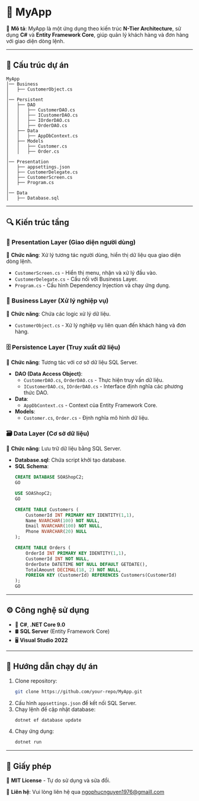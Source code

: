 # 📌 MyApp

🚀 **Mô tả**: 
MyApp là một ứng dụng theo kiến trúc **N-Tier Architecture**, sử dụng **C#** và **Entity Framework Core**, giúp quản lý khách hàng và đơn hàng với giao diện dòng lệnh.

---

## 📂 Cấu trúc dự án

```
MyApp
│── Business
│   ├── CustomerObject.cs
│
│── Persistent
│   ├── DAO
│   │   ├── CustomerDAO.cs
│   │   ├── ICustomerDAO.cs
│   │   ├── IOrderDAO.cs
│   │   ├── OrderDAO.cs
│   ├── Data
│   │   ├── AppDbContext.cs
│   ├── Models
│   │   ├── Customer.cs
│   │   ├── Order.cs
│
│── Presentation
│   ├── appsettings.json
│   ├── CustomerDelegate.cs
│   ├── CustomerScreen.cs
│   ├── Program.cs
│
│── Data
│   ├── Database.sql
```

---

## 🔍 Kiến trúc tầng

### 🎨 Presentation Layer (Giao diện người dùng)
📌 **Chức năng**: Xử lý tương tác người dùng, hiển thị dữ liệu qua giao diện dòng lệnh.
- `CustomerScreen.cs` - Hiển thị menu, nhận và xử lý đầu vào.
- `CustomerDelegate.cs` - Cầu nối với Business Layer.
- `Program.cs` - Cấu hình Dependency Injection và chạy ứng dụng.

### 🧠 Business Layer (Xử lý nghiệp vụ)
📌 **Chức năng**: Chứa các logic xử lý dữ liệu.
- `CustomerObject.cs` - Xử lý nghiệp vụ liên quan đến khách hàng và đơn hàng.

### 🗄️ Persistence Layer (Truy xuất dữ liệu)
📌 **Chức năng**: Tương tác với cơ sở dữ liệu SQL Server.
- **DAO (Data Access Object)**:
  - `CustomerDAO.cs`, `OrderDAO.cs` - Thực hiện truy vấn dữ liệu.
  - `ICustomerDAO.cs`, `IOrderDAO.cs` - Interface định nghĩa các phương thức DAO.
- **Data**:
  - `AppDbContext.cs` - Context của Entity Framework Core.
- **Models**:
  - `Customer.cs`, `Order.cs` - Định nghĩa mô hình dữ liệu.

### 🗃️ Data Layer (Cơ sở dữ liệu)
📌 **Chức năng**: Lưu trữ dữ liệu bằng SQL Server.
- **Database.sql**: Chứa script khởi tạo database.
- **SQL Schema**:
   ```sql
   CREATE DATABASE SOAShopC2;
   GO
   
   USE SOAShopC2;
   GO
   
   CREATE TABLE Customers (
       CustomerId INT PRIMARY KEY IDENTITY(1,1),
       Name NVARCHAR(100) NOT NULL,
       Email NVARCHAR(100) NOT NULL,
       Phone NVARCHAR(20) NULL
   );
   
   CREATE TABLE Orders (
       OrderId INT PRIMARY KEY IDENTITY(1,1),
       CustomerId INT NOT NULL,
       OrderDate DATETIME NOT NULL DEFAULT GETDATE(),
       TotalAmount DECIMAL(18, 2) NOT NULL,
       FOREIGN KEY (CustomerId) REFERENCES Customers(CustomerId)
   );
   GO
   ```

---

## ⚙️ Công nghệ sử dụng

- 🎯 **C#**, **.NET Core 9.0**
- 🛢 **SQL Server** (Entity Framework Core)
- 🖥 **Visual Studio 2022**

---

## 🚀 Hướng dẫn chạy dự án

1. Clone repository:
   ```sh
   git clone https://github.com/your-repo/MyApp.git
   ```
2. Cấu hình `appsettings.json` để kết nối SQL Server.
3. Chạy lệnh để cập nhật database:
   ```sh
   dotnet ef database update
   ```
4. Chạy ứng dụng:
   ```sh
   dotnet run
   ```

---

## 📜 Giấy phép

🔖 **MIT License** - Tự do sử dụng và sửa đổi.

📩 **Liên hệ**: Vui lòng liên hệ qua [ngophucnguyen1976@gmaill.com](mailto:ngophucnguyen1976@gmaill.com)
